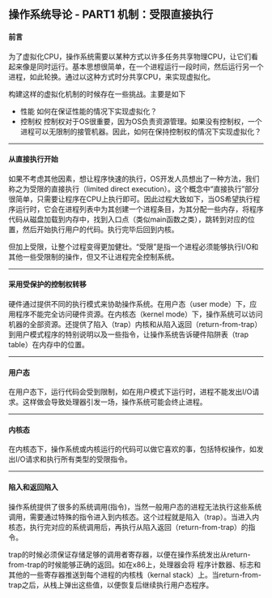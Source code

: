 ## 操作系统导论 - PART1 机制：受限直接执行

#### 前言

为了虚拟化CPU，操作系统需要以某种方式以许多任务共享物理CPU，让它们看起来像是同时运行。基本思想很简单，在一个进程运行一段时间，然后运行另一个进程，如此轮换。通过以这种方式时分共享CPU，来实现虚拟化。

构建这样的虚拟化机制的时候存在一些挑战。主要是如下
+   性能
    如何在保证性能的情况下实现虚拟化？
+   控制权
    控制权对于OS很重要，因为OS负责资源管理。如果没有控制权，一个进程可以无限制的接管机器。因此，如何在保持控制权的情况下实现虚拟化？
    
---
 
#### 从直接执行开始

如果不考虑其他因素，想让程序快速的执行，OS开发人员想出了一种方法，我们称之为受限的直接执行（limited direct execution）。这个概念中“直接执行”部分很简单，只需要让程序在CPU上执行即可。因此过程大致如下，当OS希望执行程序运行时，它会在进程列表中为其创建一个进程条目，为其分配一些内存，将程序代码从磁盘加载到内存中，找到入口点（类似main函数之类），跳转到对应的位置，然后开始执行用户的代码。执行完毕后回到内核。

但加上受限，让整个过程变得更加健壮。“受限”是指一个进程必须能够执行I/O和其他一些受限制的操作，但又不让进程完全控制系统。

---

#### 采用受保护的控制权转移

硬件通过提供不同的执行模式来协助操作系统。在用户态（user mode）下，应用程序不能完全访问硬件资源。在内核态（kernel mode）下，操作系统可以访问机器的全部资源。还提供了陷入（trap）内核和从陷入返回（return-from-trap）到用户模式程序的特别说明以及一些指令，让操作系统告诉硬件陷阱表（trap table）在内存中的位置。

---

#### 用户态

在用户态下，运行代码会受到限制，如在用户模式下运行时，进程不能发出I/O请求。这样做会导致处理器引发一场，操作系统可能会终止进程。

---

#### 内核态

在内核态下，操作系统或内核运行的代码可以做它喜欢的事，包括特权操作，如发出I/O请求和执行所有类型的受限指令。

---

#### 陷入和返回陷入

操作系统提供了很多的系统调用(指令)，当然一般用户态的进程无法执行这些系统调用，需要通过特殊的指令进入到内核态。这个过程就是陷入（trap）。当进入内核态，执行完对应的系统调用后，再执行从陷入返回（return-from-trap）的指令。

trap的时候必须保证存储足够的调用者寄存器，以便在操作系统发出从return-from-trap的时候能够正确的返回。如在x86上，处理器会将 程序计数器、标志和其他的一些寄存器推送到每个进程的内核栈（kernal stack）上。当return-from-trap之后，从栈上弹出这些值，以便恢复后继续执行用户态程序。